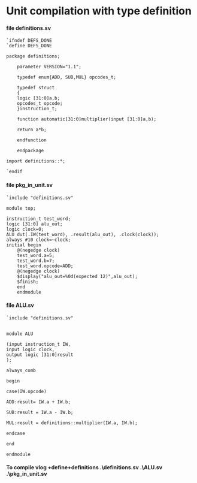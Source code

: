 # Unit compilation with type definition

#### file definitions.sv
```
`ifndef DEFS_DONE
`define DEFS_DONE

package definitions;

	parameter VERSION="1.1";
	
	typedef enum{ADD, SUB,MUL} opcodes_t;
	
	typedef struct
	{
	logic [31:0]a,b;
	opcodes_t opcode;
	}instruction_t;
	
	function automatic[31:0]multiplier(input [31:0]a,b);
	
	return a*b;
	
	endfunction
	
	endpackage
	
import definitions::*;

`endif

```
#### file pkg_in_unit.sv

```
`include "definitions.sv"

module top;

instruction_t test_word;
logic [31:0] alu_out;
logic clock=0;
ALU dut(.IW(test_word), .result(alu_out), .clock(clock));
always #10 clock=~clock;
initial begin
	@(negedge clock)
	test_word.a=5;
	test_word.b=7;
	test_word.opcode=ADD;
	@(negedge clock)
	$display("alu_out=%0d(expected 12)",alu_out);
	$finish;
	end
	endmodule
```

#### file ALU.sv

```
`include "definitions.sv"


module ALU

(input instruction_t IW,
input logic clock,
output logic [31:0]result
);

always_comb

begin

case(IW.opcode)

ADD:result= IW.a + IW.b;

SUB:result = IW.a - IW.b;

MUL:result = definitions::multiplier(IW.a, IW.b);

endcase

end

endmodule
```

#### To compile vlog +define+definitions .\definitions.sv .\ALU.sv .\pkg_in_unit.sv
